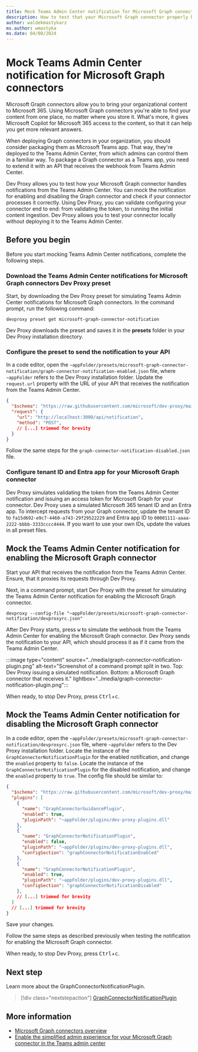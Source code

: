 ```yaml
---
title: Mock Teams Admin Center notification for Microsoft Graph connectors
description: How to test that your Microsoft Graph connector properly handles notifications from the Teams Admin Center.
author: waldekmastykarz
ms.author: wmastyka
ms.date: 04/08/2024
---
```


# Mock Teams Admin Center notification for Microsoft Graph connectors

Microsoft Graph connectors allow you to bring your organizational content to Microsoft 365. Using Microsoft Graph connectors you're able to find your content from one place, no matter where you store it. What's more, it gives Microsoft Copilot for Microsoft 365 access to the content, so that it can help you get more relevant answers.

When deploying Graph connectors in your organization, you should consider packaging them as Microsoft Teams app. That way, they're deployed to the Teams Admin Center, from which admins can control them in a familiar way. To package a Graph connector as a Teams app, you need to extend it with an API that receives the webhook from Teams Admin Center.

Dev Proxy allows you to test how your Microsoft Graph connector handles notifications from the Teams Admin Center. You can mock the notification for enabling and disabling the Graph connector and check if your connector processes it correctly. Using Dev Proxy, you can validate configuring your connector end to end: from validating the token, to running the initial content ingestion. Dev Proxy allows you to test your connector locally without deploying it to the Teams Admin Center.

## Before you begin

Before you start mocking Teams Admin Center notifications, complete the following steps.

### Download the Teams Admin Center notifications for Microsoft Graph connectors Dev Proxy preset

Start, by downloading the Dev Proxy preset for simulating Teams Admin Center notifications for Microsoft Graph connectors. In the command prompt, run the following command:

```console
devproxy preset get microsoft-graph-connector-notification
```

Dev Proxy downloads the preset and saves it in the **presets** folder in your Dev Proxy installation directory.

### Configure the preset to send the notification to your API

In a code editor, open the `~appFolder/presets/microsoft-graph-connector-notification/graph-connector-notification-enabled.json` file, where `~appFolder` refers to the Dev Proxy installation folder. Update the `request.url` property with the URL of your API that receives the notification from the Teams Admin Center.

```json
{
  "$schema": "https://raw.githubusercontent.com/microsoft/dev-proxy/main/schemas/v0.16.0/mockrequestplugin.schema.json",
  "request": {
    "url": "http://localhost:3000/api/notification",
    "method": "POST",
    // [...] trimmed for brevity
  }
}
```

Follow the same steps for the `graph-connector-notification-disabled.json` file.

### Configure tenant ID and Entra app for your Microsoft Graph connector

Dev Proxy simulates validating the token from the Teams Admin Center notification and issuing an access token for Microsoft Graph for your connector. Dev Proxy uses a simulated Microsoft 365 tenant ID and an Entra app. To intercept requests from your Graph connector, update the tenant ID to `fa15d692-e9c7-4460-a743-29f29522229` and Entra app ID to `00001111-aaaa-2222-bbbb-3333cccc4444`. If you want to use your own IDs, update the values in all preset files.

## Mock the Teams Admin Center notification for enabling the Microsoft Graph connector

Start your API that receives the notification from the Teams Admin Center. Ensure, that it proxies its requests through Dev Proxy.

Next, in a command prompt, start Dev Proxy with the preset for simulating the Teams Admin Center notification for enabling the Microsoft Graph connector.

```console
devproxy --config-file "~appFolder/presets/microsoft-graph-connector-notification/devproxyrc.json"
```

After Dev Proxy starts, press <kbd>w</kbd> to simulate the webhook from the Teams Admin Center for enabling the Microsoft Graph connector. Dev Proxy sends the notification to your API, which should process it as if it came from the Teams Admin Center.

:::image type="content" source="../media/graph-connector-notification-plugin.png" alt-text="Screenshot of a command prompt split in two. Top: Dev Proxy issuing a simulated notification. Bottom: a Microsoft Graph connector that receives it." lightbox="../media/graph-connector-notification-plugin.png":::

When ready, to stop Dev Proxy, press <kbd>Ctrl</kbd>+<kbd>c</kbd>.

## Mock the Teams Admin Center notification for disabling the Microsoft Graph connector

In a code editor, open the `~appFolder/presets/microsoft-graph-connector-notification/devproxyrc.json` file, where `~appFolder` refers to the Dev Proxy installation folder. Locate the instance of the `GraphConnectorNotificationPlugin` for the enabled notification, and change the `enabled` property to `false`. Locate the instance of the `GraphConnectorNotificationPlugin` for the disabled notification, and change the `enabled` property to `true`. The config file should be similar to:

```json
{
  "$schema": "https://raw.githubusercontent.com/microsoft/dev-proxy/main/schemas/v0.16.0/rc.schema.json",
  "plugins": [
    {
      "name": "GraphConnectorGuidancePlugin",
      "enabled": true,
      "pluginPath": "~appFolder/plugins/dev-proxy-plugins.dll"
    },
    {
      "name": "GraphConnectorNotificationPlugin",
      "enabled": false,
      "pluginPath": "~appFolder/plugins/dev-proxy-plugins.dll",
      "configSection": "graphConnectorNotificationEnabled"
    },
    {
      "name": "GraphConnectorNotificationPlugin",
      "enabled": true,
      "pluginPath": "~appFolder/plugins/dev-proxy-plugins.dll",
      "configSection": "graphConnectorNotificationDisabled"
    },
    // [...] trimmed for brevity
  ]
  // [...] trimmed for brevity
}
```

Save your changes.

Follow the same steps as described previously when testing the notification for enabling the Microsoft Graph connector.

When ready, to stop Dev Proxy, press <kbd>Ctrl</kbd>+<kbd>c</kbd>.

## Next step

Learn more about the GraphConnectorNotificationPlugin.

> [!div class="nextstepaction"]
> [GraphConnectorNotificationPlugin](../technical-reference/graphconnectornotificationplugin.md)

## More information

- [Microsoft Graph connectors overview](/graph/connecting-external-content-connectors-overview)
- [Enable the simplified admin experience for your Microsoft Graph connector in the Teams admin center](/graph/connecting-external-content-deploy-teams)
